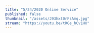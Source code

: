 ```yaml
---
title: "5/24/2020 Online Service"
published: false
thumbnail: "/assets/J93hxt0rFsAmq.jpg"
stream: "https://youtu.be/tRGe_hCv1HU"
---
```





